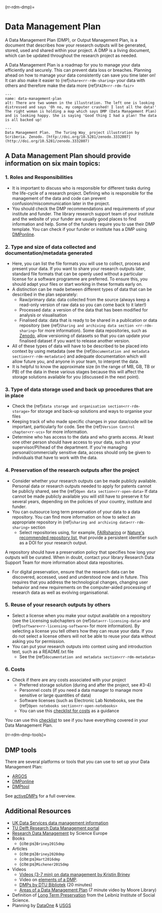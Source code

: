 (rr-rdm-dmp)=
# Data Management Plan

A Data Management Plan (DMP), or Output Management Plan, is a document that describes how your research outputs will be generated, stored, used and shared within your project. 
A DMP is a living document, which can be updated throughout the research project as needed. 

A Data Management Plan is a roadmap for you to manage your data efficiently and securely. 
This can prevent data loss or breaches. 
Planning ahead on how to manage your data consistently can save you time later on! It can also make it easier to {ref}`share<rr-rdm-sharing>` your data with others and therefore make the data more {ref}`FAIR<rr-rdm-fair>`

```{figure} ../../figures/data-management-plan.*
---
name: data-management-plan
alt: There are two women in the illustration. The left one is looking distressed and says 'Oh no, my computer crashed! I lost all the data!' The right woman is holding a map which says DMP (Data Management Plan) and is looking happy. She is saying 'Good thing I had a plan! The data is all backed up! 

---
Data Management Plan. _The Turing Way_ project illustration by Scriberia. Zenodo. [http://doi.org/10.5281/zenodo.3332807](http://doi.org/10.5281/zenodo.3332807)
```


## A Data Management Plan should provide information on six main topics:

### 1. Roles and Responsibilities
* It is important to discuss who is responsible for different tasks during the life-cycle of a research project. 
Defining who is responsible for the management of the data and code can prevent confusion/miscommunication later in the project.
* You should check the DMP recommendations and requirements of your institute and funder. 
The library research support team of your institute and the website of your funder are usually good places to find information and help. 
Some of the funders require you to use their DMP template. 
You can check if your funder or institute has a DMP using [DMPonline](https://dmponline.dcc.ac.uk/).

### 2. Type and size of data collected and documentation/metadata generated
* Here, you can list the file formats you will use to collect, process and present your data. 
If you want to share your research outputs later, standard file formats that can be openly used without a particular license for a software programme are preferred.
To ensure this, you should adapt your files or start working in these formats early on. 
* A distinction can be made between different types of data that can be described in the plan separately: 
    * Raw/primary data: data collected from the source (always keep a read-only version of raw data so you can come back to it later!)
    * Processed data: a version of the data that has been modified for analysis or visualisation
    * Finalised data: data that is ready to be shared in a publication or data repository (see {ref}`Sharing and archiving data section <rr-rdm-sharing>` for more information). 
Some data repositories, such as [Zenodo](https://zenodo.org/), allow versioning of datasets so that you can update your finalised dataset if you want to release another version.
* All of these types of data will have to be described to be placed into context by using metadata (see the {ref}`Documentation and metadata section<rr-rdm-metadata>`) and adequate documentation which will allow future you, and anyone in your team, to interpret the data. 
* It is helpful to know the approximate size (in the range of MB, GB, TB or PB) of the data in these various stages because this will affect the storage solutions available for you (discussed in the next point). 

### 3. Type of data storage used and back up procedures that are in place
* Check the {ref}`data storage and organisation section<rr-rdm-storage>` for storage and back-up solutions and ways to organise your files 
* Keeping track of who made specific changes in your data/code will be important, particularly for code.
See the {ref}`Version Control chapter<rr-vcs>` for more information.
* Determine who has access to the data and who grants access. 
At least one other person should have access to your data, such as your supervisor/PI/head of the department. 
If you're managing personal/commercially sensitive data, access should only be given to individuals that have to work with the data. 

### 4. Preservation of the research outputs after the project
* Consider whether your research outputs can be made publicly available. 
Personal data or research outputs needed to apply for patents cannot be publicly shared, see the {ref}`Open data section<rr-open-data>`
If data cannot be made publicly available you will still have to preserve it for several years, depending on the policies of your country, institute and funder.
* You can outsource long term preservation of your data to a data repository. 
You can find more information on how to select an appropriate repository in {ref}`sharing and archiving data<rr-rdm-sharing>` section
    * Select repositories using, for example, [FAIRsharing](https://fairsharing.org/) or [Nature's recommended repository list](https://www.springernature.com/gp/authors/research-data-policy/repositories/12327124), that provide a persistent identifier such as a DOI for your research output. 

A repository should have a preservation policy that specifies how long your outputs will be curated. 
When in doubt, contact your library Research Data Support Team for more information about data repositories.

* For digital preservation, ensure that the research data can be discovered, accessed, used and understood now and in future. 
This requires that you address the technological changes, changing user behavior and new requirements on the computer-aided processing of research data as well as evolving organisational.

### 5. Reuse of your research outputs by others
* Select a license when you make your output available on a repository (see the Licensing subchapters on {ref}`data<rr-licensing-data>` and {ref}`software<rr-licensing-software>` for more information). 
By selecting a license you tell others how they can reuse your data. 
If you do not select a license others will not be able to reuse your data without asking you for permission. 
* You can put your research outputs into context using and introduction text, such as a README.txt file
    * See the {ref}`documentation and metadata section<rr-rdm-metadata>`

### 6. Costs
* Check if there are any costs associated with your project
    * Preferred storage solution (during and after the project, see #3-4)
    * Personnel costs (if you need a data manager to manage more sensitive or large quantities of data)
    * Software licenses (such as Electronic Lab Notebooks, see the {ref}`Open notebooks section<rr-open-notebooks>`
    * You can use this [checklist for costs](https://www.ukdataservice.ac.uk/media/622368/costingtool.pdf) as a guidance

You can use this [checklist](https://ukdataservice.ac.uk/learning-hub/research-data-management/plan-to-share/checklist/) to see if you have everything covered in your Data Management Plan. 

(rr-rdm-dmp-tools)=

## DMP tools 
There are several platforms or tools that you can use to set up your Data Management Plan: 

* [ARGOS](https://argos.openaire.eu/home)
* [DMPonline](https://dmponline.dcc.ac.uk)
* [DMPtool](https://dmptool.org)


See [activeDMPs](https://activedmps.org/) for a full overview.

## Additional Resources

- [UK Data Services data management information](https://ukdataservice.ac.uk/learning-hub/research-data-management/)
- [TU Delft Research Data Management portal](https://www.tudelft.nl/en/library/research-data-management)
- [Research Data Management](https://www.scienceeurope.org/our-priorities/research-data/research-data-management/) by Science Europe
- Books
   - {cite:ps}`Briney2015dmp`
- Articles
   - {cite:ps}`Briney2020dmp`
   - {cite:ps}`Hart2016dmp`
   - {cite:ps}`Michener2015dmp` 
- Videos
   - [Videos (3-7 min) on data management by Kristin Briney](https://www.youtube.com/watch?v=K5_ocBG5xek&list=PLEor4jq8YPgK_sgEiAcpHZLw-62mufXus)
   - Video on [elements of a DMP](https://commons.esipfed.org/node/1442).
   - [DMPs by DTU Bibliotek](https://www.youtube.com/watch?v=tvs5_X5rn8w) (20 minutes)
   - [Areas of a Data Management Plan](https://www.youtube.com/watch?v=L3LPv2sB-IE) (7 minute video by Moore Library)
- Definition of [Long Term Preservation](https://www.gesis.org/en/research/research-data-management/long-time-preservation) from the Leibniz Institute of Social Science.
- Planning by [DataOne](https://dataoneorg.github.io/Education/bp_step/plan/) & [USGS](https://www.usgs.gov/data-management/planning)


